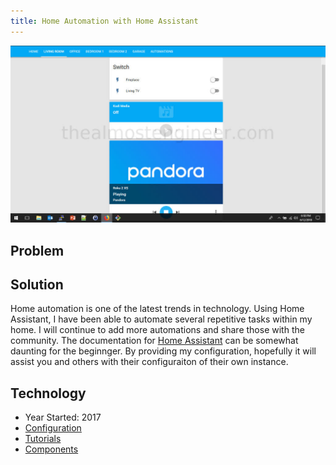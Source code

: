 ```yaml
---
title: Home Automation with Home Assistant
---
```


<img src="/images/portfolio_homeassistant.jpg" alt="Screenshot of Home Assistant dashboard">

## Problem

## Solution

Home automation is one of the latest trends in technology.
Using Home Assistant, I have been able to automate several repetitive tasks within my home.
I will continue to add more automations and share those with the community.
The documentation for <a href="https://home-assistant.io" target="_blank">Home Assistant</a> can be
somewhat daunting for the beginnger. By providing my
configuration, hopefully it will assist you and others with their configuraiton of their own instance.

## Technology

* Year Started: 2017
* <a href="https://github.com/almostengr/ha-config" target="_blank">Configuration</a> 
* <a href="https://www.youtube.com/playlist?list=PLaAJ0fv0d9WMOGZmLnghrG321kVueGfuL" target="_blank">Tutorials</a> 
* <a href="/uses/#home-assistant">Components</a>
